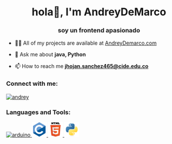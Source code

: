 <h1 align="center">hola👋, I'm AndreyDeMarco</h1>
<h3 align="center">soy un frontend apasionado</h3>

- 👨‍💻 All of my projects are available at [AndreyDemarco.com](AndreyDemarco.com)

- 💬 Ask me about **java, Python**

- 📫 How to reach me **jhojan.sanchez465@cide.edu.co**

<h3 align="left">Connect with me:</h3>
<p align="left">
<a href="https://www.youtube.com/c/andrey" target="blank"><img align="center" src="https://raw.githubusercontent.com/rahuldkjain/github-profile-readme-generator/master/src/images/icons/Social/youtube.svg" alt="andrey" height="30" width="40" /></a>
</p>

<h3 align="left">Languages and Tools:</h3>
<p align="left"> <a href="https://www.arduino.cc/" target="_blank" rel="noreferrer"> <img src="https://cdn.worldvectorlogo.com/logos/arduino-1.svg" alt="arduino" width="40" height="40"/> </a> <a href="https://www.cprogramming.com/" target="_blank" rel="noreferrer"> <img src="https://raw.githubusercontent.com/devicons/devicon/master/icons/c/c-original.svg" alt="c" width="40" height="40"/> </a> <a href="https://www.w3.org/html/" target="_blank" rel="noreferrer"> <img src="https://raw.githubusercontent.com/devicons/devicon/master/icons/html5/html5-original-wordmark.svg" alt="html5" width="40" height="40"/> </a> <a href="https://www.python.org" target="_blank" rel="noreferrer"> <img src="https://raw.githubusercontent.com/devicons/devicon/master/icons/python/python-original.svg" alt="python" width="40" height="40"/> </a> </p>
